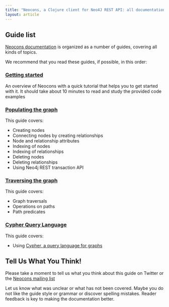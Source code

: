 ```yaml
---
title: "Neocons, a Clojure client for Neo4J REST API: all documentation guides"
layout: article
---
```


## Guide list

[Neocons documentation](https://github.com/clojurewerkz/neocons.docs) is organized as a number of guides, covering all kinds of topics.

We recommend that you read these guides, if possible, in this order:


###  [Getting started](/articles/getting_started.html)

An overview of Neocons with a quick tutorial that helps you to get started with it. It should take about
10 minutes to read and study the provided code examples

### [Populating the graph](/articles/populating.html)

This guide covers:

 * Creating nodes
 * Connecting nodes by creating relationships
 * Node and relationship attributes
 * Indexing of nodes
 * Indexing of relationships
 * Deleting nodes
 * Deleting relationships
 * Using Neo4j REST transaction API

### [Traversing the graph](/articles/traversing.html)

This guide covers:

 * Graph traversals
 * Operations on paths
 * Path predicates


### [Cypher Query Language](/articles/cypher.html)

This guide covers:

 * Using [Cypher, a query language for graphs](http://docs.neo4j.org/chunked/stable/cypher-query-lang.html)



## Tell Us What You Think!

Please take a moment to tell us what you think about this guide on Twitter or the [Neocons mailing list](https://groups.google.com/forum/#!forum/clojure-neo4j)

Let us know what was unclear or what has not been covered. Maybe you do not like the guide style or grammar or discover spelling mistakes. Reader feedback is key to making the documentation better.
